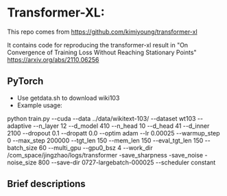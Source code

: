 # Transformer-XL:


This repo comes from https://github.com/kimiyoung/transformer-xl

It contains code for reproducing the transformer-xl result in "On Convergence of Training Loss Without Reaching Stationary Points"
https://arxiv.org/abs/2110.06256


## PyTorch

- Use getdata.sh to download wiki103
- Example usage:

python train.py  --cuda  --data ../data/wikitext-103/ --dataset wt103 --adaptive  --n_layer 12  --d_model 410  --n_head 10  --d_head 41  --d_inner 2100  --dropout 0.1  --dropatt 0.0 --optim adam --lr 0.00025  --warmup_step 0  --max_step 200000  --tgt_len 150  --mem_len 150 --eval_tgt_len 150  --batch_size 60  --multi_gpu  --gpu0_bsz 4 --work_dir /com_space/jingzhao/logs/transformer -save_sharpness -save_noise -noise_size 800 --save-dir 0727-largebatch-000025 --scheduler constant

## Brief descriptions







